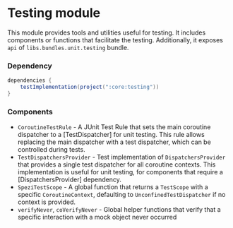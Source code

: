 # Testing module

This module provides tools and utilities useful for testing. It includes components or functions that facilitate the testing.
Additionally, it exposes `api` of `libs.bundles.unit.testing` bundle.

### Dependency
```gradle
dependencies {
    testImplementation(project(":core:testing"))
}
```

### Components

- `CoroutineTestRule` - A JUnit Test Rule that sets the main coroutine dispatcher to a [TestDispatcher] for unit testing. 
This rule allows replacing the main dispatcher with a test dispatcher, which can be controlled during tests.
- `TestDispatchersProvider` - Test implementation of `DispatchersProvider` that provides a single test dispatcher 
for all coroutine contexts. This implementation is useful for unit testing, for components that require a [DispatchersProvider] dependency.
- `SpeziTestScope` - A global function that returns a `TestScope` with a specific `CoroutineContext`, defaulting to `UnconfinedTestDispatcher` if no context is provided.
- `verifyNever`, `coVerifyNever` - Global helper functions that verify that a specific interaction with a mock object never occurred
